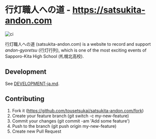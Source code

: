 # 行灯職人への道 - https://satsukita-andon.com

![ci](https://github.com/tousetsukai/satsukita-andon.com/workflows/ci/badge.svg)

行灯職人への道 (satsukita-andon.com) is a website to record and support _andon-gyoretsu_ (行灯行列), which is one of the most exciting events of Sapporo-Kita High School (札幌北高校).

## Development

See [DEVELOPMENT-ja.md](./DEVELOPMENT-ja.md).

## Contributing

1. Fork it (https://github.com/tousetsukai/satsukita-andon.com/fork)
2. Create your feature branch (git switch -c my-new-feature)
3. Commit your changes (git commit -am 'Add some feature')
4. Push to the branch (git push origin my-new-feature)
5. Create new Pull Request
